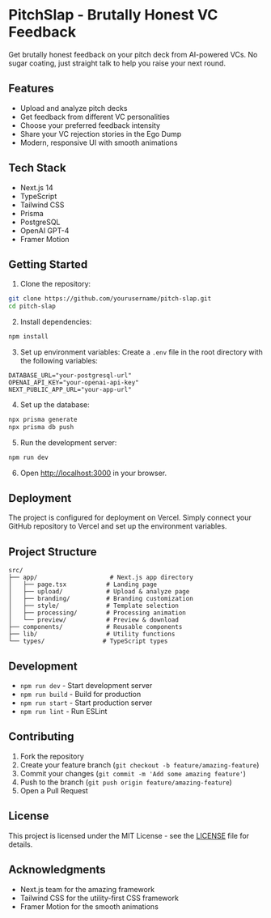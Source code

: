 # PitchSlap - Brutally Honest VC Feedback

Get brutally honest feedback on your pitch deck from AI-powered VCs. No sugar coating, just straight talk to help you raise your next round.

## Features

- Upload and analyze pitch decks
- Get feedback from different VC personalities
- Choose your preferred feedback intensity
- Share your VC rejection stories in the Ego Dump
- Modern, responsive UI with smooth animations

## Tech Stack

- Next.js 14
- TypeScript
- Tailwind CSS
- Prisma
- PostgreSQL
- OpenAI GPT-4
- Framer Motion

## Getting Started

1. Clone the repository:
```bash
git clone https://github.com/yourusername/pitch-slap.git
cd pitch-slap
```

2. Install dependencies:
```bash
npm install
```

3. Set up environment variables:
Create a `.env` file in the root directory with the following variables:
```
DATABASE_URL="your-postgresql-url"
OPENAI_API_KEY="your-openai-api-key"
NEXT_PUBLIC_APP_URL="your-app-url"
```

4. Set up the database:
```bash
npx prisma generate
npx prisma db push
```

5. Run the development server:
```bash
npm run dev
```

6. Open [http://localhost:3000](http://localhost:3000) in your browser.

## Deployment

The project is configured for deployment on Vercel. Simply connect your GitHub repository to Vercel and set up the environment variables.

## Project Structure

```
src/
├── app/                    # Next.js app directory
│   ├── page.tsx           # Landing page
│   ├── upload/            # Upload & analyze page
│   ├── branding/          # Branding customization
│   ├── style/             # Template selection
│   ├── processing/        # Processing animation
│   └── preview/           # Preview & download
├── components/            # Reusable components
├── lib/                   # Utility functions
└── types/                # TypeScript types
```

## Development

- `npm run dev` - Start development server
- `npm run build` - Build for production
- `npm run start` - Start production server
- `npm run lint` - Run ESLint

## Contributing

1. Fork the repository
2. Create your feature branch (`git checkout -b feature/amazing-feature`)
3. Commit your changes (`git commit -m 'Add some amazing feature'`)
4. Push to the branch (`git push origin feature/amazing-feature`)
5. Open a Pull Request

## License

This project is licensed under the MIT License - see the [LICENSE](LICENSE) file for details.

## Acknowledgments

- Next.js team for the amazing framework
- Tailwind CSS for the utility-first CSS framework
- Framer Motion for the smooth animations 